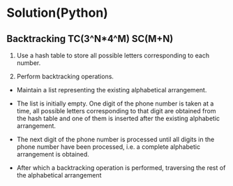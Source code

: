 # Solution(Python)

## Backtracking TC(3^N*4^M) SC(M+N)

1. Use a hash table to store all possible letters corresponding to each number.

2. Perform backtracking operations.

- Maintain a list representing the existing alphabetical arrangement.

- The list is initially empty. One digit of the phone number is taken at a time, all possible letters corresponding to that digit are obtained from the hash table and one of them is inserted after the existing alphabetic arrangement.

- The next digit of the phone number is processed until all digits in the phone number have been processed, i.e. a complete alphabetic arrangement is obtained.

- After which a backtracking operation is performed, traversing the rest of the alphabetical arrangement